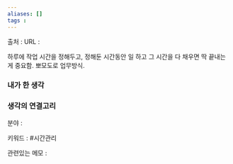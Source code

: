 ```yaml
---
aliases: []
tags :
---
```

출처 : 
URL : 

하루에 작업 시간을 정해두고, 정해둔 시간동안 일 하고 그 시간을 다 채우면 딱 끝내는게 중요함.
뽀모도로 업무방식.


### 내가 한 생각

### 생각의 연결고리
분야 : 

키워드 : #시간관리 

관련있는 메모 : 